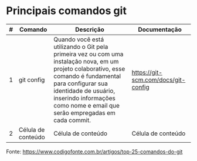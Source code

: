 # Principais comandos git

| # | Comando |  Descrição  |  Documentação  |
| ------------------- | ------------------- | ------------------- | ------------------- |
| 1 |  git config |  Quando você está utilizando o Git pela primeira vez ou com uma instalação nova, em um projeto colaborativo, esse comando é fundamental para configurar sua identidade de usuário, inserindo informações como nome e email que serão empregadas em cada commit. |  https://git-scm.com/docs/git-config |
| 2 |  Célula de conteúdo |  Célula de conteúdo |  Célula de conteúdo |


Fonte: https://www.codigofonte.com.br/artigos/top-25-comandos-do-git
